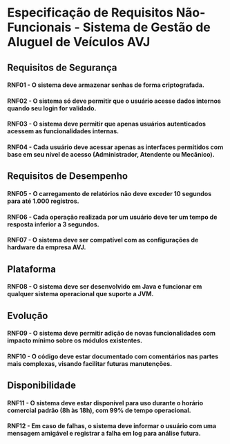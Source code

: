 # Especificação de Requisitos Não-Funcionais - Sistema de Gestão de Aluguel de Veículos AVJ

## Requisitos de Segurança

#### RNF01 - O sistema deve armazenar senhas de forma criptografada.

#### RNF02 - O sistema só deve permitir que o usuário acesse dados internos quando seu login for validado.

#### RNF03 - O sistema deve permitir que apenas usuários autenticados acessem as funcionalidades internas.

#### RNF04 - Cada usuário deve acessar apenas as interfaces permitidos com base em seu nível de acesso (Administrador, Atendente ou Mecânico).

## Requisitos de Desempenho

#### RNF05 - O carregamento de relatórios não deve exceder 10 segundos para até 1.000 registros.

#### RNF06 - Cada operação realizada por um usuário deve ter um tempo de resposta inferior a 3 segundos.

#### RNF07 - O sistema deve ser compatível com as configurações de hardware da empresa AVJ.

## Plataforma

#### RNF08 - O sistema deve ser desenvolvido em Java e funcionar em qualquer sistema operacional que suporte a JVM.

## Evolução

#### RNF09 - O sistema deve permitir adição de novas funcionalidades com impacto mínimo sobre os módulos existentes.

#### RNF10 - O código deve estar documentado com comentários nas partes mais complexas, visando facilitar futuras manutenções.

## Disponibilidade

#### RNF11 - O sistema deve estar disponível para uso durante o horário comercial padrão (8h às 18h), com 99% de tempo operacional.

#### RNF12 - Em caso de falhas, o sistema deve informar o usuário com uma mensagem amigável e registrar a falha em log para análise futura.

